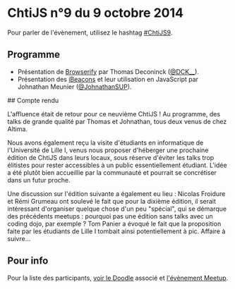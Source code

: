 <!--VarStream
title=ChtiJS #9
description=Découvrez le contenu du ChtiJS n°9 avec les présentations de \
Thomas Deconinck et Johnathan Meunier.
published=2014-10-09 19:00:00
keywords.+=Browserify
keywords.+=iBeacons
lang=fr
location=FR
-->

# ChtiJS n°9 du 9 octobre 2014

Pour parler de l'évènement, utilisez le hashtag
 [#ChtiJS9](https://twitter.com/search?q=%23ChtiJS9&src=hash).

## Programme

* Présentation de [Browserify](http://browserify.org/) par Thomas Deconinck ([@DCK__](https://twitter.com/DCK__)).
* Présentation des [iBeacons](https://fr.wikipedia.org/wiki/IBeacon) et leur utilisation en JavaScript par Johnathan Meunier ([@JohnathanSUP](https://twitter.com/JohnathanSUP)).

## Compte rendu

L'affluence était de retour pour ce neuvième ChtiJS ! Au programme, des talks
de grande qualité par Thomas et Johnathan, tous deux venus de chez Altima.

Nous avons également reçu la visite d'étudiants en informatique de l'Université
de Lille I, venus nous proposer d'héberger une prochaine édition de ChtiJS dans
leurs locaux, sous réserve d'éviter les talks trop élitistes pour rester accessibles
à un public essentiellement étudiant. L'idée a été plutôt bien accueillie par la
communauté et pourrait se concrétiser dans un futur proche.

Une discussion sur l'édition suivante a également eu lieu : Nicolas Froidure et Rémi
Grumeau ont soulevé le fait que pour la dixième édition, il serait intéressant d'organiser
quelque chose d'un peu "spécial", qui se démarque des précédents meetups : pourquoi pas
une édition sans talks avec un coding dojo, par exemple ? Tom Panier a évoqué le fait
que la proposition faite par les étudiants de Lille I tombait ainsi potentiellement
à pic. Affaire à suivre...

## Pour info

Pour la liste des participants,
 [voir le Doodle](http://doodle.com/r2afv2286viszchb) associé et
 [l'évènement Meetup](http://www.meetup.com/FranceJS/events/208222662/).

